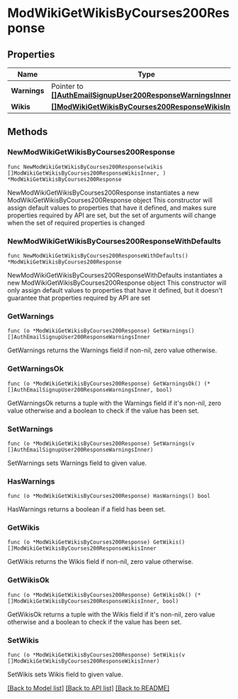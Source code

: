 # ModWikiGetWikisByCourses200Response

## Properties

Name | Type | Description | Notes
------------ | ------------- | ------------- | -------------
**Warnings** | Pointer to [**[]AuthEmailSignupUser200ResponseWarningsInner**](AuthEmailSignupUser200ResponseWarningsInner.md) |  | [optional] 
**Wikis** | [**[]ModWikiGetWikisByCourses200ResponseWikisInner**](ModWikiGetWikisByCourses200ResponseWikisInner.md) |  | 

## Methods

### NewModWikiGetWikisByCourses200Response

`func NewModWikiGetWikisByCourses200Response(wikis []ModWikiGetWikisByCourses200ResponseWikisInner, ) *ModWikiGetWikisByCourses200Response`

NewModWikiGetWikisByCourses200Response instantiates a new ModWikiGetWikisByCourses200Response object
This constructor will assign default values to properties that have it defined,
and makes sure properties required by API are set, but the set of arguments
will change when the set of required properties is changed

### NewModWikiGetWikisByCourses200ResponseWithDefaults

`func NewModWikiGetWikisByCourses200ResponseWithDefaults() *ModWikiGetWikisByCourses200Response`

NewModWikiGetWikisByCourses200ResponseWithDefaults instantiates a new ModWikiGetWikisByCourses200Response object
This constructor will only assign default values to properties that have it defined,
but it doesn't guarantee that properties required by API are set

### GetWarnings

`func (o *ModWikiGetWikisByCourses200Response) GetWarnings() []AuthEmailSignupUser200ResponseWarningsInner`

GetWarnings returns the Warnings field if non-nil, zero value otherwise.

### GetWarningsOk

`func (o *ModWikiGetWikisByCourses200Response) GetWarningsOk() (*[]AuthEmailSignupUser200ResponseWarningsInner, bool)`

GetWarningsOk returns a tuple with the Warnings field if it's non-nil, zero value otherwise
and a boolean to check if the value has been set.

### SetWarnings

`func (o *ModWikiGetWikisByCourses200Response) SetWarnings(v []AuthEmailSignupUser200ResponseWarningsInner)`

SetWarnings sets Warnings field to given value.

### HasWarnings

`func (o *ModWikiGetWikisByCourses200Response) HasWarnings() bool`

HasWarnings returns a boolean if a field has been set.

### GetWikis

`func (o *ModWikiGetWikisByCourses200Response) GetWikis() []ModWikiGetWikisByCourses200ResponseWikisInner`

GetWikis returns the Wikis field if non-nil, zero value otherwise.

### GetWikisOk

`func (o *ModWikiGetWikisByCourses200Response) GetWikisOk() (*[]ModWikiGetWikisByCourses200ResponseWikisInner, bool)`

GetWikisOk returns a tuple with the Wikis field if it's non-nil, zero value otherwise
and a boolean to check if the value has been set.

### SetWikis

`func (o *ModWikiGetWikisByCourses200Response) SetWikis(v []ModWikiGetWikisByCourses200ResponseWikisInner)`

SetWikis sets Wikis field to given value.



[[Back to Model list]](../README.md#documentation-for-models) [[Back to API list]](../README.md#documentation-for-api-endpoints) [[Back to README]](../README.md)


